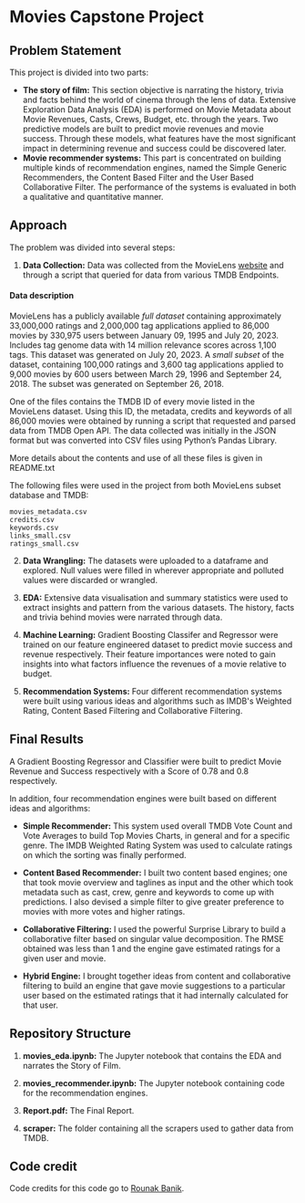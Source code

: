 # Movies Capstone Project

## Problem Statement
This project is divided into two parts: 
* **The story of film:** This section objective is narrating the history, trivia and facts behind the world of cinema through the lens of data. Extensive Exploration Data Analysis (EDA) is performed on Movie Metadata about Movie Revenues, Casts, Crews, Budget, etc. through the years. Two predictive models are built to predict movie revenues and movie success. Through these models, what features have the most significant impact in determining revenue and success could be discovered later.
* **Movie recommender systems:** This part is concentrated on building multiple kinds of recommendation engines, named the Simple Generic Recommenders, the Content Based Filter and the User Based Collaborative Filter. The performance of the systems is evaluated in both a qualitative and quantitative manner.


## Approach 

The problem was divided into several steps:

1. **Data Collection:** Data was collected from the MovieLens [website](https://grouplens.org/datasets/movielens/) and through a script that queried for data from various TMDB Endpoints.

#### Data description

MovieLens has a publicly available *full dataset* containing approximately 33,000,000 ratings and 2,000,000 tag applications applied to 86,000 movies by 330,975 users between January 09, 1995 and July 20, 2023. Includes tag genome data with 14 million relevance scores across 1,100 tags. This dataset was generated on July 20, 2023. A *small subset* of the dataset, containing 100,000 ratings and 3,600 tag applications applied to 9,000 movies by 600 users between March 29, 1996 and September 24, 2018. The subset was generated on September 26, 2018.

One of the files contains the TMDB ID of every movie listed in the MovieLens dataset. Using this ID, the metadata, credits and keywords of all 86,000 movies were obtained by running a script that requested and parsed data from TMDB Open API. The data collected was initially in the JSON format but was converted into CSV files using Python’s Pandas Library.

More details about the contents and use of all these files is given in README.txt

The following files were used in the project from both MovieLens subset database and TMDB:

```
movies_metadata.csv
credits.csv
keywords.csv
links_small.csv
ratings_small.csv
```

2. **Data Wrangling:** The datasets were uploaded to a dataframe and explored. Null values were filled in wherever appropriate and polluted values were discarded or wrangled.

3. **EDA:** Extensive data visualisation and summary statistics were used to extract insights and pattern from the various datasets. The history, facts and trivia behind movies were narrated through data.

4. **Machine Learning:** Gradient Boosting Classifer and Regressor were trained on our feature engineered dataset to predict movie success and revenue respectively. Their feature importances were noted to gain insights into what factors influence the revenues of a movie relative to budget.

5. **Recommendation Systems:** Four different recommendation systems were built using various ideas and algorithms such as IMDB's Weighted Rating, Content Based Filtering and Collaborative Filtering.


## Final Results 

A Gradient Boosting Regressor and Classifier were built to predict Movie Revenue and Success respectively with a Score of 0.78 and 0.8 respectively.

In addition, four recommendation engines were built based on different ideas and algorithms:

* **Simple Recommender:** This system used overall TMDB Vote Count and Vote Averages to build Top Movies Charts, in general and for a specific genre. The IMDB Weighted Rating System was used to calculate ratings on which the sorting was finally performed.

* **Content Based Recommender:** I built two content based engines; one that took movie overview and taglines as input and the other which took metadata such as cast, crew, genre and keywords to come up with predictions. I also devised a simple filter to give greater preference to movies with more votes and higher ratings.

* **Collaborative Filtering:** I used the powerful Surprise Library to build a collaborative filter based on singular value decomposition. The RMSE obtained was less than 1 and the engine gave estimated ratings for a given user and movie.

* **Hybrid Engine:** I brought together ideas from content and collaborative filtering to build an engine that gave movie suggestions to a particular user based on the estimated ratings that it had internally calculated for that user.


## Repository Structure

1. **movies_eda.ipynb:** The Jupyter notebook that contains the EDA and narrates the Story of Film.

2. **movies_recommender.ipynb:** The Jupyter notebook containing code for the recommendation engines.

3. **Report.pdf:** The Final Report.

4. **scraper:** The folder containing all the scrapers used to gather data from TMDB.


## Code credit

Code credits for this code go to [Rounak Banik](https://github.com/rounakbanik).

